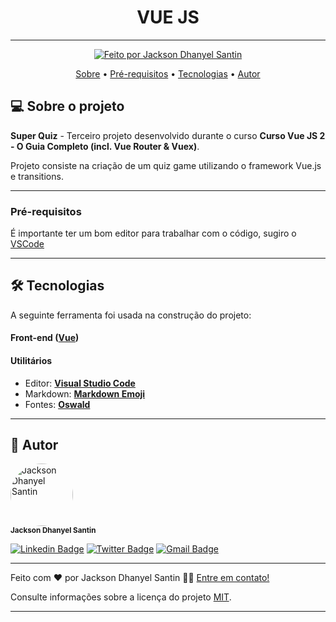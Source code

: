 <h1 align="center"> 
	VUE JS  
</h1>

---

<p align="center">
  <a href="https://curriculum-vitae-jacksonsantin.vercel.app">
    <img alt="Feito por Jackson Dhanyel Santin" src="https://img.shields.io/badge/feito%20por-Jackson-%238257E5">
  </a>
</p>

<p align="center">
 <a href="#-sobre-o-projeto">Sobre</a> •
 <a href="#pré-requisitos">Pré-requisitos</a> • 
 <a href="#-tecnologias">Tecnologias</a> •  
 <a href="#-autor">Autor</a> 
</p>

## 💻 Sobre o projeto

**Super Quiz** - Terceiro projeto desenvolvido durante o curso **Curso Vue JS 2 - O Guia Completo (incl. Vue Router & Vuex)**.

Projeto consiste na criação de um quiz game utilizando o framework Vue.js e transitions.

---

### Pré-requisitos

É importante ter um bom editor para trabalhar com o código, sugiro o [VSCode](https://code.visualstudio.com/)

---

## 🛠 Tecnologias

A seguinte ferramenta foi usada na construção do projeto:

#### **Front-end** ([Vue](https://vuejs.org/))

#### **Utilitários**

- Editor: **[Visual Studio Code](https://code.visualstudio.com/)**
- Markdown: **[Markdown Emoji](https://gist.github.com/rxaviers/7360908)**
- Fontes: **[Oswald](https://fonts.google.com/specimen/Oswald)**

---

## 🦸 Autor

<img style="border-radius: 50%;" src="https://avatars.githubusercontent.com/u/30778051?v=4" width="100px;" alt="Jackson Dhanyel Santin"/><br /><sub><b>Jackson Dhanyel Santin</b></sub>

[![Linkedin Badge](https://img.shields.io/badge/-Linkedin-0077b5?style=flat-square&logo=Linkedin&logoColor=white&link=https://www.linkedin.com/in/jackson-dhanyel-santin/)](https://www.linkedin.com/in/jackson-dhanyel-santin/)
[![Twitter Badge](https://img.shields.io/badge/-Twitter-1ca0f1?style=flat-square&labelColor=1ca0f1&logo=twitter&logoColor=white&link=https://twitter.com/DhanyelJack)](https://twitter.com/DhanyelJack)
[![Gmail Badge](https://img.shields.io/badge/-Gmail-c71610?style=flat-square&logo=Gmail&logoColor=white&link=mailto:jackdhanyelsn@gmail.com)](mailto:jackdhanyelsn@gmail.com)

---


Feito com ❤️ por Jackson Dhanyel Santin 👋🏽 [Entre em contato!](https://curriculum-vitae-jacksonsantin.vercel.app/contato)

Consulte informações sobre a licença do projeto [MIT](https://github.com/JacksonSantin/super-quiz-vue/blob/master/LICENSE).

---
